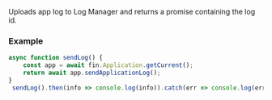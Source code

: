 Uploads app log to Log Manager and returns a promise containing the log id.

 ### Example
```js
async function sendLog() {
    const app = await fin.Application.getCurrent();
    return await app.sendApplicationLog();
}
 sendLog().then(info => console.log(info)).catch(err => console.log(err));
```